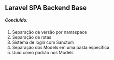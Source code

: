 ## Laravel SPA Backend Base

##### Concluido:
1. Separação de versão por namaspace
1. Separação de rotas
1. Sistema de login com Sanctum
1. Separação dos Models em uma pasta especifica
1. Uuid como padrão nos Models